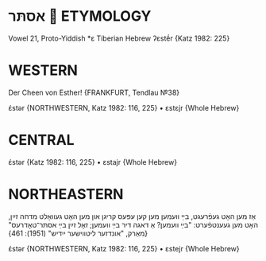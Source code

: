 אסתּר

ETYMOLOGY
===========
Vowel 21, Proto-Yiddish *ɛ
Tiberian Hebrew ʔɛstḗr
{Katz 1982: 225}

WESTERN
========

Der Cheen von Esther!
{FRANKFURT, Tendlau №38}

ɛ́stər {NORTHWESTERN, Katz 1982: 116, 225}
	•	ɛstɛjr {Whole Hebrew}

CENTRAL
========

ɛ́stər {Katz 1982: 116, 225}
	•	ɛstajr {Whole Hebrew}

NORTHEASTERN
==============

אַז מען האָט געפֿרעגט, בײַ וועמען מען קען עפּעס קריגן און מען האָט געוואָלט מדחה זײַן, האָט מען געענטפֿערט: "בײַ וועמען? אַ דאגה דיר בײַ וועמען; זאָל זײַן בײַ אסתּר־טאָדרעס"
{מאַרק, "אונדזער ליטווישער ייִדיש" (1951): 461}

ɛ́stər {NORTHWESTERN, Katz 1982: 116, 225}
	•	ɛstejr {Whole Hebrew}
